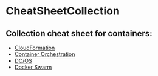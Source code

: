 # CheatSheetCollection

## Collection cheat sheet for containers:

- [CloudFormation](https://docs.aws.amazon.com/cli/latest/reference/cloudformation/index.html)
- [Container Orchestration](Containers/ContainerOrchestration.md)
- [DC/OS](https://docs.mesosphere.com/1.11/cli/command-reference/)
- [Docker Swarm](Containers/DockerSwarm.md)




